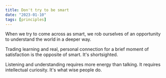 ```yaml
---
title: Don't try to be smart
date: "2023-01-10"
tags: [principles]
---
```


When we try to come across as smart, we rob ourselves of an opportunity to understand the world in a deeper way.

Trading learning and real, personal connection for a brief moment of satisfaction is the opposite of smart. It's shortsighted.

Listening and understanding requires more energy than talking. It requires intellectual curiosity. It's what wise people do.
